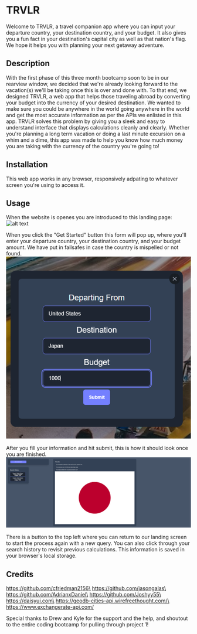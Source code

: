 # TRVLR

Welcome to TRVLR, a travel companion app where you can input your departure country, your destination country, and your budget. It also gives you a fun fact in your destination's capital city as well as that nation's flag. We hope it helps you with planning your next getaway adventure.


## Description

With the first phase of this three month bootcamp soon to be in our rearview window, we decided that we're already looking forward to the vacation(s) we'll be taking once this is over and done with. To that end, we designed TRVLR, a web app that helps those traveling abroad by converting your budget into the currency of your desired destination. We wanted to make sure you could be anywhere in the world going anywhere in the world and get the most accurate information as per the APIs we enlisted in this app. TRVLR solves this problem by giving you a sleek and easy to understand interface that displays calculations cleanly and clearly. Whether you're planning a long term vacation or doing a last minute excursion on a whim and a dime, this app was made to help you know how much money you are taking with the currency of the country you're going to!

## Installation

This web app works in any browser, responsively adpating to whatever screen you're using to access it.

## Usage
When the website is openes you are introduced to this landing page:
![alt text](<assets/images/Screenshot 2024-04-11 101550.png>)

When you click the "Get Started" button this form will pop up, where you'll enter your departure country, your destination country, and your budget amount. We have put in failsafes in case the country is mispelled or not found.
![alt text](<assets/images/Screenshot 2024-04-11 112236.png>)

After you fill your information and hit submit, this is how it should look once you are finished.
![alt text](<assets/images/Screenshot 2024-04-11 112305.png>)

There is a button to the top left where you can return to our landing screen to start the process again with a new query. You can also click through your search history to revisit previous calculations. This information is saved in your browser's local storage.


## Credits
https://github.com/cfriedman2156\
https://github.com/jasongalas\
https://github.com/AdrianxDaniel\ 
https://github.com/Joshyy55\
https://daisyui.com\
https://geodb-cities-api.wirefreethought.com/\
https://www.exchangerate-api.com/


Special thanks to Drew and Kyle for the support and the help, and shoutout to the entire coding bootcamp for pulling through project 1!
